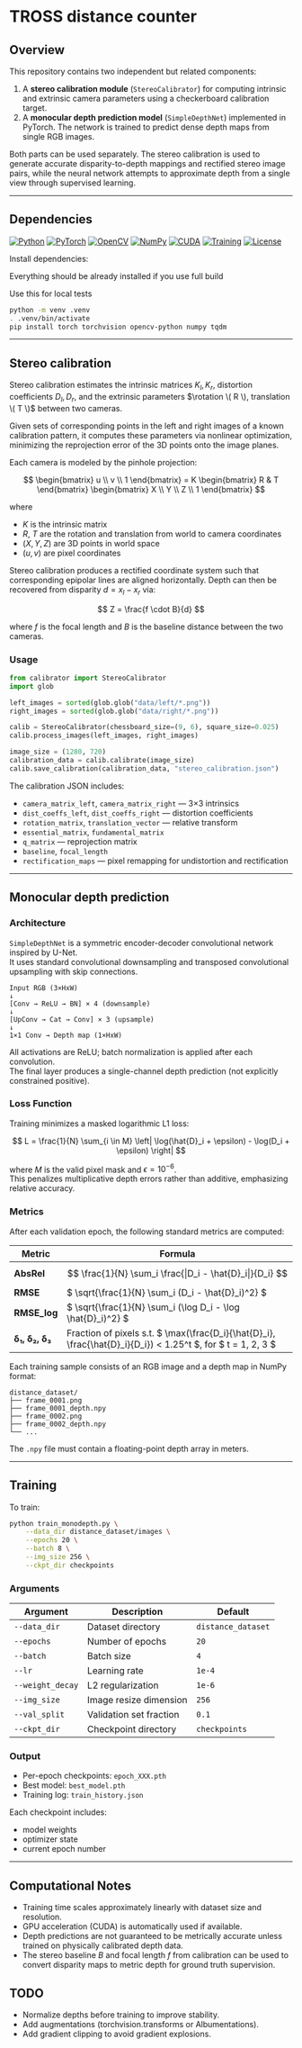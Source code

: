 # TROSS distance counter

## Overview

This repository contains two independent but related components:

1. A **stereo calibration module** (`StereoCalibrator`) for computing intrinsic and extrinsic camera parameters using a checkerboard calibration target.
2. A **monocular depth prediction model** (`SimpleDepthNet`) implemented in PyTorch. The network is trained to predict dense depth maps from single RGB images.

Both parts can be used separately. The stereo calibration is used to generate accurate disparity-to-depth mappings and rectified stereo image pairs, while the neural network attempts to approximate depth from a single view through supervised learning.

---

## Dependencies

[![Python](https://img.shields.io/badge/Python-3.11-blue?logo=python)](https://www.python.org/)
[![PyTorch](https://img.shields.io/badge/PyTorch-2.3-red?logo=pytorch)](https://pytorch.org/)
[![OpenCV](https://img.shields.io/badge/OpenCV-4.10-green?logo=opencv)](https://opencv.org/)
[![NumPy](https://img.shields.io/badge/NumPy-1.26-lightgrey?logo=numpy)](https://numpy.org/)
[![CUDA](https://img.shields.io/badge/CUDA-12.4-black?logo=nvidia)](https://developer.nvidia.com/cuda-zone)
[![Training](https://img.shields.io/badge/Deep_Learning-Exhausting-orange?logo=ai)](#)
[![License](https://img.shields.io/badge/License-MIT-grey)](./LICENSE)


Install dependencies:

Everything should be already installed if you use full build

Use this for local tests
```bash
python -m venv .venv
. .venv/bin/activate
pip install torch torchvision opencv-python numpy tqdm
```

---

## Stereo calibration

Stereo calibration estimates the intrinsic matrices $K_l, K_r$, distortion coefficients $D_l, D_r$, and the extrinsic parameters $\rotation \( R \), translation \( T \)$ between two cameras.

Given sets of corresponding points in the left and right images of a known calibration pattern, it computes these parameters via nonlinear optimization, minimizing the reprojection error of the 3D points onto the image planes.


Each camera is modeled by the pinhole projection:

$$ \begin{bmatrix} u \\ v \\ 1 \end{bmatrix} = K \begin{bmatrix} R & T \end{bmatrix} \begin{bmatrix} X \\ Y \\ Z \\ 1 \end{bmatrix} $$

where  
- $K$ is the intrinsic matrix  
- $R$, $T$ are the rotation and translation from world to camera coordinates  
- $(X, Y, Z)$ are 3D points in world space  
- $(u, v)$ are pixel coordinates

Stereo calibration produces a rectified coordinate system such that corresponding epipolar lines are aligned horizontally. Depth can then be recovered from disparity $d = x_l - x_r$ via:

$$
Z = \frac{f \cdot B}{d}
$$

where $f$ is the focal length and $B$ is the baseline distance between the two cameras.

### Usage

```python
from calibrator import StereoCalibrator
import glob

left_images = sorted(glob.glob("data/left/*.png"))
right_images = sorted(glob.glob("data/right/*.png"))

calib = StereoCalibrator(chessboard_size=(9, 6), square_size=0.025)
calib.process_images(left_images, right_images)

image_size = (1280, 720)
calibration_data = calib.calibrate(image_size)
calib.save_calibration(calibration_data, "stereo_calibration.json")
```


The calibration JSON includes:

- `camera_matrix_left`, `camera_matrix_right` — 3×3 intrinsics  
- `dist_coeffs_left`, `dist_coeffs_right` — distortion coefficients  
- `rotation_matrix`, `translation_vector` — relative transform  
- `essential_matrix`, `fundamental_matrix`  
- `q_matrix` — reprojection matrix  
- `baseline`, `focal_length`  
- `rectification_maps` — pixel remapping for undistortion and rectification  

---

## Monocular depth prediction 

### Architecture

`SimpleDepthNet` is a symmetric encoder-decoder convolutional network inspired by U-Net.  
It uses standard convolutional downsampling and transposed convolutional upsampling with skip connections.

```
Input RGB (3×HxW)
↓
[Conv → ReLU → BN] × 4 (downsample)
↓
[UpConv → Cat → Conv] × 3 (upsample)
↓
1×1 Conv → Depth map (1×HxW)
```

All activations are ReLU; batch normalization is applied after each convolution.  
The final layer produces a single-channel depth prediction (not explicitly constrained positive).

### Loss Function

Training minimizes a masked logarithmic L1 loss:

$$
L = \frac{1}{N} \sum_{i \in M} \left| \log(\hat{D}_i + \epsilon) - \log(D_i + \epsilon) \right|
$$

where $M$ is the valid pixel mask and $\epsilon = 10^{-6}$.  
This penalizes multiplicative depth errors rather than additive, emphasizing relative accuracy.

### Metrics

After each validation epoch, the following standard metrics are computed:

| Metric | Formula |
|--------|---------|
| **AbsRel** | $$ \frac{1}{N} \sum_i \frac{\|D_i - \hat{D}_i\|}{D_i} $$ |
| **RMSE** | $ \sqrt{\frac{1}{N} \sum_i (D_i - \hat{D}_i)^2} $ |
| **RMSE_log** | $ \sqrt{\frac{1}{N} \sum_i (\log D_i - \log \hat{D}_i)^2} $ |
| **δ₁, δ₂, δ₃** | Fraction of pixels s.t. $ \max(\frac{D_i}{\hat{D}_i}, \frac{\hat{D}_i}{D_i}) < 1.25^t $, for $ t = 1, 2, 3 $ |



Each training sample consists of an RGB image and a depth map in NumPy format:

```
distance_dataset/
├── frame_0001.png
├── frame_0001_depth.npy
├── frame_0002.png
├── frame_0002_depth.npy
└── ...
```

The `.npy` file must contain a floating-point depth array in meters.

---

## Training

To train:

```bash
python train_monodepth.py \
    --data_dir distance_dataset/images \
    --epochs 20 \
    --batch 8 \
    --img_size 256 \
    --ckpt_dir checkpoints
```

### Arguments

| Argument | Description | Default |
|-----------|-------------|----------|
| `--data_dir` | Dataset directory | `distance_dataset` |
| `--epochs` | Number of epochs | `20` |
| `--batch` | Batch size | `4` |
| `--lr` | Learning rate | `1e-4` |
| `--weight_decay` | L2 regularization | `1e-6` |
| `--img_size` | Image resize dimension | `256` |
| `--val_split` | Validation set fraction | `0.1` |
| `--ckpt_dir` | Checkpoint directory | `checkpoints` |

### Output

- Per-epoch checkpoints: `epoch_XXX.pth`  
- Best model: `best_model.pth`  
- Training log: `train_history.json`

Each checkpoint includes:
- model weights
- optimizer state
- current epoch number

---

## Computational Notes

- Training time scales approximately linearly with dataset size and resolution.  
- GPU acceleration (CUDA) is automatically used if available.  
- Depth predictions are not guaranteed to be metrically accurate unless trained on physically calibrated depth data.  
- The stereo baseline $B$ and focal length $f$ from calibration can be used to convert disparity maps to metric depth for ground truth supervision.


## TODO
 - Normalize depths before training to improve stability.
 - Add augmentations (torchvision.transforms or Albumentations).
 - Add gradient clipping to avoid gradient explosions.
